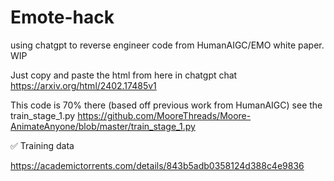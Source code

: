 # Emote-hack
using chatgpt to reverse engineer code from HumanAIGC/EMO white paper. WIP


Just copy and paste the html from here in chatgpt chat
https://arxiv.org/html/2402.17485v1


This code is 70% there (based off previous work from HumanAIGC)
see the train_stage_1.py
https://github.com/MooreThreads/Moore-AnimateAnyone/blob/master/train_stage_1.py

✅  Training data 

https://academictorrents.com/details/843b5adb0358124d388c4e9836
